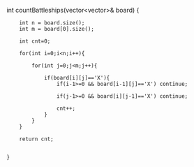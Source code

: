  int countBattleships(vector<vector<char>>& board) {
        
        int n = board.size();
        int m = board[0].size();
        
        int cnt=0;
        
        for(int i=0;i<n;i++){
            
            for(int j=0;j<m;j++){
                
                if(board[i][j]=='X'){
                    if(i-1>=0 && board[i-1][j]=='X') continue;  
                    
                    if(j-1>=0 && board[i][j-1]=='X') continue;
                    
                    cnt++;
                }
            }
        }
        
        return cnt;
        
        
    }
